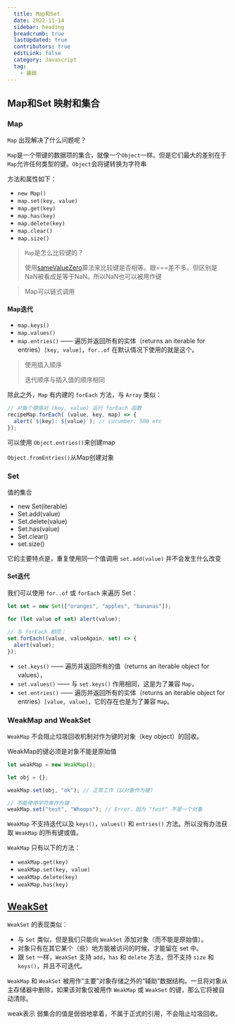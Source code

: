 ```yaml
---
  title: Map和Set
  date: 2022-11-14
  sidebar: heading
  breadcrumb: true
  lastUpdated: true
  contributors: true
  editLink: false
  category: Javascript
  tag:
    - 基础
---
```

## Map和Set 映射和集合 

### Map

`Map` 出现解决了什么问题呢？

`Map`是一个带键的数据项的集合，就像一个`Object`一样。但是它们最大的差别在于`Map`允许任何类型的键。`Object`会将键转换为字符串

方法和属性如下：

- `new Map()` 
- `map.set(key, value)`
- `map.get(key)`
- `map.has(key)`
- `map.delete(key)`
- `map.clear()`
- `map.size()`

> `Map`是怎么比较键的？
>
> 使用[sameValueZero](https://tc39.es/ecma262/#sec-samevaluezero)算法来比较键是否相等。跟===差不多。但区别是NaN被看成是等于NaN。所以NaN也可以被用作键

>Map可以链式调用

#### Map迭代

- `map.keys()`
- `map.values()`
- `map.entries()` —— 遍历并返回所有的实体（returns an iterable for entries）`[key, value]`，`for..of` 在默认情况下使用的就是这个。

> 使用插入顺序
>
> 迭代顺序与插入值的顺序相同

除此之外，`Map` 有内建的 `forEach` 方法，与 `Array` 类似：

```js
// 对每个键值对 (key, value) 运行 forEach 函数
recipeMap.forEach( (value, key, map) => {
  alert(`${key}: ${value}`); // cucumber: 500 etc
});
```

可以使用 `Object.entries()`来创建map

`Object.fromEntries()`从Map创建对象

### Set

值的集合

- new Set(iterable)
- Set.add(value)
- Set.delete(value)
- Set.has(value)
- Set.clear()
- set.size()

它的主要特点是，重复使用同一个值调用 `set.add(value)` 并不会发生什么改变

#### Set迭代

我们可以使用 `for..of` 或 `forEach` 来遍历 Set：

```js
let set = new Set(["oranges", "apples", "bananas"]);

for (let value of set) alert(value);

// 与 forEach 相同：
set.forEach((value, valueAgain, set) => {
  alert(value);
});
```

- `set.keys()` —— 遍历并返回所有的值（returns an iterable object for values），
- `set.values()` —— 与 `set.keys()` 作用相同，这是为了兼容 `Map`，
- `set.entries()` —— 遍历并返回所有的实体（returns an iterable object for entries）`[value, value]`，它的存在也是为了兼容 `Map`。

### WeakMap and WeakSet

`WeakMap` 不会阻止垃圾回收机制对作为键的对象（key object）的回收。

WeakMap的键必须是对象不能是原始值

```js
let weakMap = new WeakMap();

let obj = {};

weakMap.set(obj, "ok"); // 正常工作（以对象作为键）

// 不能使用字符串作为键
weakMap.set("test", "Whoops"); // Error，因为 "test" 不是一个对象
```

`WeakMap` 不支持迭代以及 `keys()`，`values()` 和 `entries()` 方法。所以没有办法获取 `WeakMap` 的所有键或值。

`WeakMap` 只有以下的方法：

- `weakMap.get(key)`
- `weakMap.set(key, value)`
- `weakMap.delete(key)`
- `weakMap.has(key)`

## [WeakSet](https://zh.javascript.info/weakmap-weakset#weakset)

`WeakSet` 的表现类似：

- 与 `Set` 类似，但是我们只能向 `WeakSet` 添加对象（而不能是原始值）。
- 对象只有在其它某个（些）地方能被访问的时候，才能留在 set 中。
- 跟 `Set` 一样，`WeakSet` 支持 `add`，`has` 和 `delete` 方法，但不支持 `size` 和 `keys()`，并且不可迭代。

`WeakMap` 和 `WeakSet` 被用作“主要”对象存储之外的“辅助”数据结构。一旦将对象从主存储器中删除，如果该对象仅被用作 `WeakMap` 或 `WeakSet` 的键，那么它将被自动清除。

weak表示 弱集合的值是弱弱地拿着，不属于正式的引用，不会阻止垃圾回收。